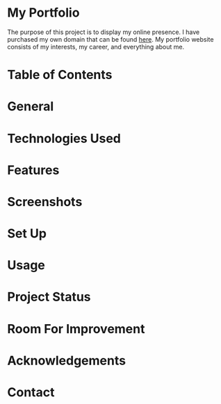 # My Portfolio
The purpose of this project is to display my online presence. I have purchased my own domain that can be found [here](https://granttruesdale.com/). My portfolio website consists of my interests, my career, and everything about me. 

# Table of Contents

# General

# Technologies Used

# Features

# Screenshots

# Set Up

# Usage

# Project Status

# Room For Improvement

# Acknowledgements

# Contact
      
      
